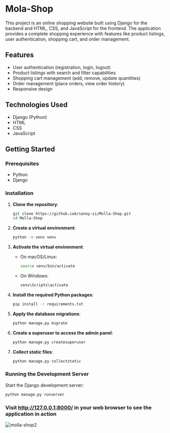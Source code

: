 # Mola-Shop

This project is an online shopping website built using Django for the backend and HTML, CSS, and JavaScript for the frontend. The application provides a complete shopping experience with features like product listings, user authentication, shopping cart, and order management.

## Features

- User authentication (registration, login, logout)
- Product listings with search and filter capabilities
- Shopping cart management (add, remove, update quantities)
- Order management (place orders, view order history)
- Responsive design

## Technologies Used

- Django (Python)
- HTML
- CSS
- JavaScript

## Getting Started

### Prerequisites

- Python
- Django

### Installation


1. **Clone the repository**:
    ```bash
    git clone https://github.com/sanoy-si/Molla-Shop.git
    cd Molla-Shop
    ```

2. **Create a virtual environment**:
    ```bash
    python -m venv venv
    ```

3. **Activate the virtual environment**:
   - On macOS/Linux:
     ```bash
     source venv/bin/activate
     ```
   - On Windows:
     ```bash
     venv\Scripts\activate
     ```

4. **Install the required Python packages**:
    ```bash
    pip install -r requirements.txt
    ```

5. **Apply the database migrations**:
    ```bash
    python manage.py migrate
    ```

6. **Create a superuser to access the admin panel**:
    ```bash
    python manage.py createsuperuser
    ```

7. **Collect static files**:
    ```bash
    python manage.py collectstatic

### Running the Development Server

Start the Django development server:

```bash
python manage.py runserver
```
### Visit http://127.0.0.1:8000/ in your web browser to see the application in action
![molla-shop2](https://github.com/user-attachments/assets/af27d8e6-d557-4eb4-b1d9-49a7565cf365)


